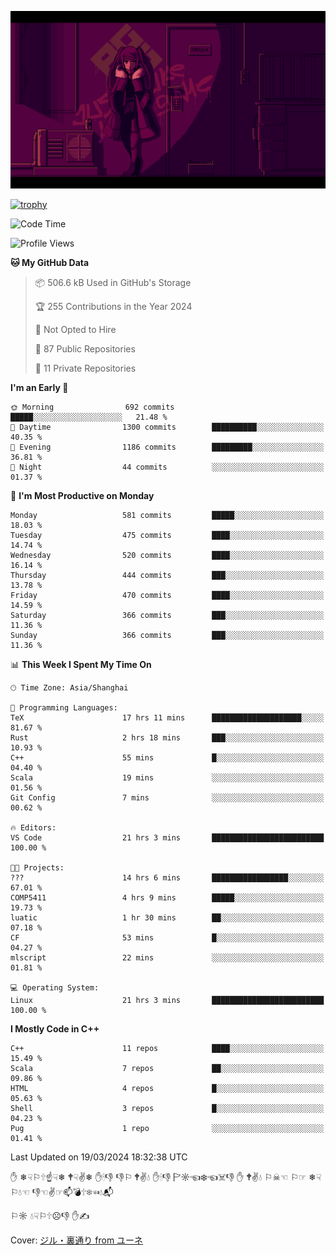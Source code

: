 ![](imgs/main.png)

[![trophy](https://github-profile-trophy.vercel.app/?username=NeilKleistGao&theme=dracula)](https://github.com/ryo-ma/github-profile-trophy)

<!--START_SECTION:waka-->
![Code Time](http://img.shields.io/badge/Code%20Time-774%20hrs%201%20min-blue)

![Profile Views](http://img.shields.io/badge/Profile%20Views-0-blue)

**🐱 My GitHub Data** 

> 📦 506.6 kB Used in GitHub's Storage 
 > 
> 🏆 255 Contributions in the Year 2024
 > 
> 🚫 Not Opted to Hire
 > 
> 📜 87 Public Repositories 
 > 
> 🔑 11 Private Repositories 
 > 
**I'm an Early 🐤** 

```text
🌞 Morning                692 commits         █████░░░░░░░░░░░░░░░░░░░░   21.48 % 
🌆 Daytime                1300 commits        ██████████░░░░░░░░░░░░░░░   40.35 % 
🌃 Evening                1186 commits        █████████░░░░░░░░░░░░░░░░   36.81 % 
🌙 Night                  44 commits          ░░░░░░░░░░░░░░░░░░░░░░░░░   01.37 % 
```
📅 **I'm Most Productive on Monday** 

```text
Monday                   581 commits         █████░░░░░░░░░░░░░░░░░░░░   18.03 % 
Tuesday                  475 commits         ████░░░░░░░░░░░░░░░░░░░░░   14.74 % 
Wednesday                520 commits         ████░░░░░░░░░░░░░░░░░░░░░   16.14 % 
Thursday                 444 commits         ███░░░░░░░░░░░░░░░░░░░░░░   13.78 % 
Friday                   470 commits         ████░░░░░░░░░░░░░░░░░░░░░   14.59 % 
Saturday                 366 commits         ███░░░░░░░░░░░░░░░░░░░░░░   11.36 % 
Sunday                   366 commits         ███░░░░░░░░░░░░░░░░░░░░░░   11.36 % 
```


📊 **This Week I Spent My Time On** 

```text
🕑︎ Time Zone: Asia/Shanghai

💬 Programming Languages: 
TeX                      17 hrs 11 mins      ████████████████████░░░░░   81.67 % 
Rust                     2 hrs 18 mins       ███░░░░░░░░░░░░░░░░░░░░░░   10.93 % 
C++                      55 mins             █░░░░░░░░░░░░░░░░░░░░░░░░   04.40 % 
Scala                    19 mins             ░░░░░░░░░░░░░░░░░░░░░░░░░   01.56 % 
Git Config               7 mins              ░░░░░░░░░░░░░░░░░░░░░░░░░   00.62 % 

🔥 Editors: 
VS Code                  21 hrs 3 mins       █████████████████████████   100.00 % 

🐱‍💻 Projects: 
???                      14 hrs 6 mins       █████████████████░░░░░░░░   67.01 % 
COMP5411                 4 hrs 9 mins        █████░░░░░░░░░░░░░░░░░░░░   19.73 % 
luatic                   1 hr 30 mins        ██░░░░░░░░░░░░░░░░░░░░░░░   07.18 % 
CF                       53 mins             █░░░░░░░░░░░░░░░░░░░░░░░░   04.27 % 
mlscript                 22 mins             ░░░░░░░░░░░░░░░░░░░░░░░░░   01.81 % 

💻 Operating System: 
Linux                    21 hrs 3 mins       █████████████████████████   100.00 % 
```

**I Mostly Code in C++** 

```text
C++                      11 repos            ████░░░░░░░░░░░░░░░░░░░░░   15.49 % 
Scala                    7 repos             ██░░░░░░░░░░░░░░░░░░░░░░░   09.86 % 
HTML                     4 repos             █░░░░░░░░░░░░░░░░░░░░░░░░   05.63 % 
Shell                    3 repos             █░░░░░░░░░░░░░░░░░░░░░░░░   04.23 % 
Pug                      1 repo              ░░░░░░░░░░░░░░░░░░░░░░░░░   01.41 % 
```




 Last Updated on 19/03/2024 18:32:38 UTC
<!--END_SECTION:waka-->

✋ ❄☟⚐🕆☝☟❄ 🕈☟✌❄ ✋🕯👎 👎⚐ 🕈✌💧 ✋🕯👎 🏱☼☜❄☜☠👎 ✋ 🕈✌💧 ⚐☠☜ ⚐☞ ❄☟⚐💧☜ 👎☜✌☞📫💣🕆❄☜💧📬

⚐☼ 💧☟⚐🕆☹👎 ✋✍

Cover: [ジル・裏通り from ユーネ](https://www.pixiv.net/artworks/62127066)
